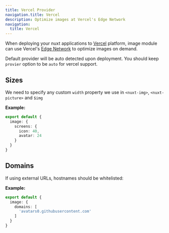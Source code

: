 ```yaml
---
title: Vercel Provider
navigation.title: Vercel
description: Optimize images at Vercel's Edge Network
navigation:
  title: Vercel
---
```


When deploying your nuxt applications to [Vercel](https://vercel.com/) platform, image module can use Vercel's [Edge Network](https://vercel.com/docs/edge-network/overview) to optimize images on demand.

Default provider will be auto detected upon deployment. You should keep `provier` option to be `auto` for vercel support.

## Sizes

We need to specify any custom `width` property we use in `<nuxt-img>`, `<nuxt-picture>` and `$img`

**Example:**

```ts [nuxt.config]
export default {
  image: {
    screens: {
      icon: 40,
      avatar: 24
    }
  }
}
```

## Domains

If using external URLs, hostnames should be whitelisted:

**Example:**

```ts [nuxt.config]
export default {
  image: {
    domains: [
      'avatars0.githubusercontent.com'
    ]
  }
}
```
